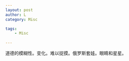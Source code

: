```yaml
---
layout: post
author: L
category: Misc

tags:
    - Misc
    
---
```



道德的模糊性。变化。难以捉摸。俄罗斯套娃。眼睛和星星。<br>
